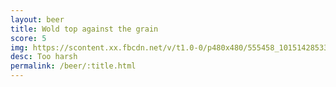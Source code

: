 ```yaml
---
layout: beer
title: Wold top against the grain
score: 5
img: https://scontent.xx.fbcdn.net/v/t1.0-0/p480x480/555458_10151428533018745_1322698428_n.jpg?oh=aa8458a25fc17b354388af95f80d199e&oe=5873CE8C
desc: Too harsh
permalink: /beer/:title.html
---
```

